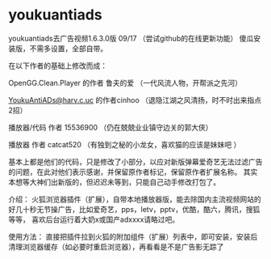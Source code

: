 youkuantiads
============

youkuantiads去广告视频1.6.3.0版 09/17 （尝试github的在线更新功能）
傻瓜安装版，不需多设置，全部自带。


在以下作者的基础上修改而成：

OpenGG.Clean.Player 的作者 鲁夫的爱    （一代风流人物，开帮派之先河）

YoukuAntiADs@harv.c.uc 的作者cinhoo    （退隐江湖之风清扬，时不时出来指点2招）

播放器/代码 作者 15536900    （仍在兢兢业业镇守边关的郭大侠）

播放器      作者    catcat520      （有独到之秘的小龙女，喜欢猫的应该是妹妹吧 ）



基本上都是他们的代码，只是修改了小部分，以应对新版弹幕爱奇艺无法过滤广告的问题，在此对他们表示感谢，并保留原作者标记，保留原作者扩展名称。
其实本想等大神们出新版的，但迟迟未等到，只能自己动手修改打包了。


介绍：
火狐浏览器插件（扩展），自带本地播放器版，能去除国内主流视频网站的好几十秒无节操广告，比如爱奇艺，pps，letv，pptv，优酷，酷六，腾讯，搜狐等等，
喜欢后台运行着大奶x或国产adxxxx请略过吧。

使用方法：
直接把插件拉到火狐的附加组件（扩展）列表中，即可安装，安装后清理浏览器缓存（如必要时重启浏览器），再看看是不是广告影无踪了
